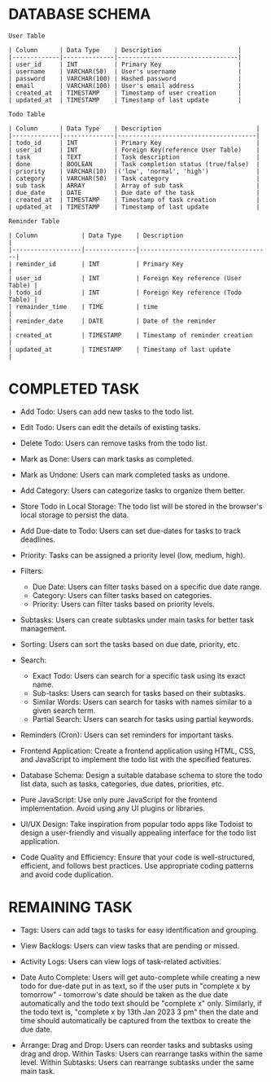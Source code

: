 # DATABASE SCHEMA

    User Table

    | Column      | Data Type    | Description                     |
    |-------------|--------------|---------------------------------|
    | user_id     | INT          | Primary Key                     |
    | username    | VARCHAR(50)  | User's username                 |
    | password    | VARCHAR(100) | Hashed password                 |
    | email       | VARCHAR(100) | User's email address            |
    | created_at  | TIMESTAMP    | Timestamp of user creation      |
    | updated_at  | TIMESTAMP    | Timestamp of last update        |

    Todo Table

    | Column      | Data Type    | Description                          |
    |-------------|--------------|--------------------------------------|
    | todo_id     | INT          | Primary Key                          |
    | user_id     | INT          | Foreign Key(reference User Table)    |
    | task        | TEXT         | Task description                     |
    | done        | BOOLEAN      | Task completion status (true/false)  |
    | priority    | VARCHAR(10)  |('low', 'normal', 'high')             |
    | category    | VARCHAR(50)  | Task category                        |
    | sub task    | ARRAY        | Array of sub task                    |
    | due_date    | DATE         | Due date of the task                 |
    | created_at  | TIMESTAMP    | Timestamp of task creation           |
    | updated_at  | TIMESTAMP    | Timestamp of last update             |

    Reminder Table

    | Column            | Data Type    | Description                        |
    |-------------------|--------------|------------------------------------|
    | reminder_id       | INT          | Primary Key                        |
    | user_id           | INT          | Foreign Key reference (User Table) |
    | todo_id           | INT          | Foreign Key reference (Todo Table) |
    | remainder_time    | TIME         | time                               |
    | reminder_date     | DATE         | Date of the reminder               |
    | created_at        | TIMESTAMP    | Timestamp of reminder creation     |
    | updated_at        | TIMESTAMP    | Timestamp of last update           |




# COMPLETED TASK    

- Add Todo: Users can add new tasks to the todo list.

- Edit Todo: Users can edit the details of existing tasks.

- Delete Todo: Users can remove tasks from the todo list. 

- Mark as Done: Users can mark tasks as completed.
- Mark as Undone: Users can mark completed tasks as undone.
- Add Category: Users can categorize tasks to organize them better. 
- Store Todo in Local Storage: The todo list will be stored in the browser's local storage to persist the data. 

- Add Due-date to Todo: Users can set due-dates for tasks to track deadlines. 
- Priority: Tasks can be assigned a priority level (low, medium, high). 
- Filters:
    - Due Date: Users can filter tasks based on a specific due date range.
    - Category: Users can filter tasks based on categories.
    - Priority: Users can filter tasks based on priority levels.
- Subtasks: Users can create subtasks under main tasks for better task management. 

- Sorting: Users can sort the tasks based on due date, priority, etc.

- Search:
    - Exact Todo: Users can search for a specific task using its exact name.
    - Sub-tasks: Users can search for tasks based on their subtasks.
    - Similar Words: Users can search for tasks with names similar to a given search term.
    - Partial Search: Users can search for tasks using partial keywords.

- Reminders (Cron): Users can set reminders for important tasks.


- Frontend Application: Create a frontend application using HTML, CSS, and JavaScript to implement the todo list with the specified features.
- Database Schema: Design a suitable database schema to store the todo list data, such as tasks, categories, due dates, priorities, etc.
- Pure JavaScript: Use only pure JavaScript for the frontend implementation. Avoid using any UI plugins or libraries.
- UI/UX Design: Take inspiration from popular todo apps like Todoist to design a user-friendly and visually appealing interface for the todo list application.
- Code Quality and Efficiency: Ensure that your code is well-structured, efficient, and follows best practices. Use appropriate coding patterns and avoid code duplication.

# REMAINING TASK

- Tags: Users can add tags to tasks for easy identification and grouping. 

- View Backlogs: Users can view tasks that are pending or missed. 
- Activity Logs: Users can view logs of task-related activities. 

- Date Auto Complete: Users will get auto-complete while creating a new todo for due-date put in as text, so if the user puts in "complete x by tomorrow" - tomorrow's date should be taken as the due date automatically and the todo text should be "complete x" only. Similarly, if the todo text is, "complete x by 13th Jan 2023 3 pm" then the date and time should automatically be captured from the textbox to create the due date.

- Arrange:
Drag and Drop: Users can reorder tasks and subtasks using drag and drop.
Within Tasks: Users can rearrange tasks within the same level.
Within Subtasks: Users can rearrange subtasks under the same main task.
